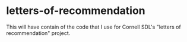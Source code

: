 # letters-of-recommendation
This will have contain of the code that I use for Cornell SDL's "letters of recommendation" project.
